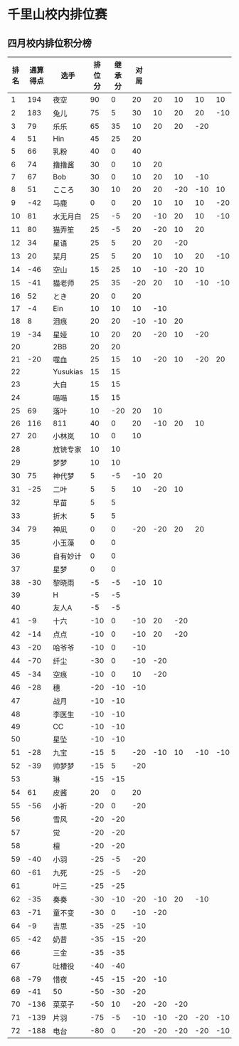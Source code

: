 # 千里山校内排位赛

## 四月校内排位积分榜

| 排名 | 通算得点   | 选手             | 排位分 | 继承分     | 对局  |    |    |    |    |    |    |    |    |    |    |
| ---- | ---------- | ---------------- | ------ | ---------- | -------- |-------- |-------- |-------- |-------- |-------- |-------- |-------- |-------- |-------- |-------- |
1|194|夜空|90|0|20|20|10|10|10|20|||||||||||||||||||||||||||||||
2|183|兔儿|75|5|30|10|20|20|-10||||||||||||||||||||||||||||||||
3|79|乐乐|65|35|10|20|20|-20|||||||||||||||||||||||||||||||||
4|51|Hin|45|25|20||||||||||||||||||||||||||||||||||||
5|66|乳粉|40|0|40||||||||||||||||||||||||||||||||||||
6|74|撸撸酱|30|0|10|20|||||||||||||||||||||||||||||||||||
7|67|Bob|30|0|10|20|10|-10|||||||||||||||||||||||||||||||||
8|51|こころ|30|10|20|20|-20|-10|10||||||||||||||||||||||||||||||||
9|-42|马鹿|0|0|20|10|10|10|-20|-20|-10|20|-20||||||||||||||||||||||||||||
10|81|水无月白|25|-5|20|-10|20|10|-10|-10|10||||||||||||||||||||||||||||||
11|80|猫弄笙|25|-5|20|-20|10|20|||||||||||||||||||||||||||||||||
12|34|星语|25|5|20|20|-20||||||||||||||||||||||||||||||||||
13|20|栞月|25|5|20|10|10|20|-10|-10|-20||||||||||||||||||||||||||||||
14|-46|空山|15|25|10|-10|-20|10|||||||||||||||||||||||||||||||||
15|-41|猫老师|25|35|-20|20|10|-10|-10|-10|10||||||||||||||||||||||||||||||
16|52|とき|20|0|20||||||||||||||||||||||||||||||||||||
17|-4|Ein|10|10|10|-10|||||||||||||||||||||||||||||||||||
18|8|泪痕|20|20|-10|-10|20||||||||||||||||||||||||||||||||||
19|-34|星娅|10|20|20|-20|10|-20|||||||||||||||||||||||||||||||||
20||2BB|20|20|||||||||||||||||||||||||||||||||||||
21|-20|噬血|25|15|10|-20|10|-20|20|10|-10|10|||||||||||||||||||||||||||||
22||Yusukias|15|15|||||||||||||||||||||||||||||||||||||
23||大白|15|15|||||||||||||||||||||||||||||||||||||
24||喵喵|15|15|||||||||||||||||||||||||||||||||||||
25|69|落叶|10|-20|20|10|||||||||||||||||||||||||||||||||||
26|116|811|40|0|20|-10|20|10|||||||||||||||||||||||||||||||||
27|20|小林岚|10|0|10||||||||||||||||||||||||||||||||||||
28||放铳专家|10|10|||||||||||||||||||||||||||||||||||||
29||梦梦|10|10|||||||||||||||||||||||||||||||||||||
30|75|神代梦|5|-5|-10|20|||||||||||||||||||||||||||||||||||
31|-25|二叶|5|5|10|-20|10||||||||||||||||||||||||||||||||||
32||早苗|5|5|||||||||||||||||||||||||||||||||||||
33||折木|5|5|||||||||||||||||||||||||||||||||||||
34|79|神凪|0|0|-20|-20|20|20|||||||||||||||||||||||||||||||||
35||小玉藻|0|0|||||||||||||||||||||||||||||||||||||
36||自有妙计|0|0|||||||||||||||||||||||||||||||||||||
37||星梦|0|0|||||||||||||||||||||||||||||||||||||
38|-30|黎晓雨|-5|-5|-10|10|||||||||||||||||||||||||||||||||||
39||H|-5|-5|||||||||||||||||||||||||||||||||||||
40||友人A|-5|-5|||||||||||||||||||||||||||||||||||||
41|-9|十六|-10|0|-10|20|-20||||||||||||||||||||||||||||||||||
42|-14|点点|-10|0|-10|20|-20||||||||||||||||||||||||||||||||||
43|-20|哈爷爷|-10|0|-10||||||||||||||||||||||||||||||||||||
44|-70|纤尘|-30|0|-10|-20|||||||||||||||||||||||||||||||||||
45|-34|空痕|-10|0|10|-20|||||||||||||||||||||||||||||||||||
46|-28|穗|-20|-10|-10||||||||||||||||||||||||||||||||||||
47||战月|-10|-10|||||||||||||||||||||||||||||||||||||
48||李医生|-10|-10|||||||||||||||||||||||||||||||||||||
49||CC|-10|-10|||||||||||||||||||||||||||||||||||||
50||星坠|-10|-10|||||||||||||||||||||||||||||||||||||
51|-28|九宝|-15|5|-20|-10|10|-10|-10|20|||||||||||||||||||||||||||||||
52|-39|帅梦梦|-15|5|-20||||||||||||||||||||||||||||||||||||
53||琳|-15|-15|||||||||||||||||||||||||||||||||||||
54|61|皮酱|20|0|20||||||||||||||||||||||||||||||||||||
55|-56|小祈|-20|0|-20||||||||||||||||||||||||||||||||||||
56||雪风|-20|-20|||||||||||||||||||||||||||||||||||||
57||觉|-20|-20|||||||||||||||||||||||||||||||||||||
58||檀|-20|-20|||||||||||||||||||||||||||||||||||||
59|-40|小羽|-25|-5|-20||||||||||||||||||||||||||||||||||||
60|-61|九死|-25|-5|-20||||||||||||||||||||||||||||||||||||
61||叶三|-25|-25|||||||||||||||||||||||||||||||||||||
62|-35|奏奏|-30|-10|-20|-10|20|-10|||||||||||||||||||||||||||||||||
63|-71|童不变|-30|0|-10|-20|||||||||||||||||||||||||||||||||||
64|-9|吉思|-35|-25|-10||||||||||||||||||||||||||||||||||||
65|-42|奶昔|-35|-15|-20||||||||||||||||||||||||||||||||||||
66||三金|-35|-35|||||||||||||||||||||||||||||||||||||
67||吐槽役|-40|-40|||||||||||||||||||||||||||||||||||||
68|-79|惜夜|-45|-15|-20|-10|||||||||||||||||||||||||||||||||||
69|-41|50|-50|-30|-20||||||||||||||||||||||||||||||||||||
70|-136|菜菜子|-50|10|-20|-20|-20||||||||||||||||||||||||||||||||||
71|-139|片羽|-75|-5|-10|-10|-20|-20|-10||||||||||||||||||||||||||||||||
72|-188|电台|-80|0|-20|-20|-20|-20|-10|10|||||||||||||||||||||||||||||||
